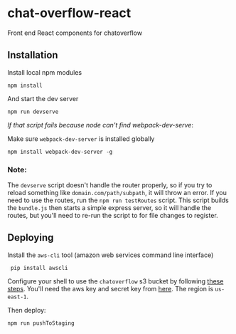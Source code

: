 # chat-overflow-react
Front end React components for chatoverflow

## Installation

Install local npm modules

```npm install```

And start the dev server

```npm run devserve```

*If that script fails because node can't find webpack-dev-serve*:

Make sure `webpack-dev-server` is installed globally

```npm install webpack-dev-server -g```


### Note: 
The `devserve` script doesn't handle the router properly, so if you try to reload something like `domain.com/path/subpath`, it will throw an error. If you need to use the routes, run the `npm run testRoutes` script. This script builds the `bundle.js` then starts a simple express server, so it will handle the routes, but you'll need to re-run the script to for file changes to register.


## Deploying

Install the `aws-cli` tool (amazon web services command line interface)

``` pip install awscli```

Configure your shell to use the `chatoverflow` s3 bucket by following [these steps](http://docs.aws.amazon.com/cli/latest/userguide/cli-chap-getting-started.html). You'll need the aws key and secret key from [here](https://drive.google.com/open?id=0BxI3aj0CvwjudDJITEx6LUJxNVE). The region is `us-east-1`.

Then deploy:

```npm run pushToStaging```

